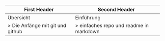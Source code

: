 | First Header                     | Second Header                           |
| -------------------------------- | --------------------------------------- |
| Übersicht                        | Einführung                              |
| > Die Anfänge mit git und github | > einfaches repo und readme in markdown |
